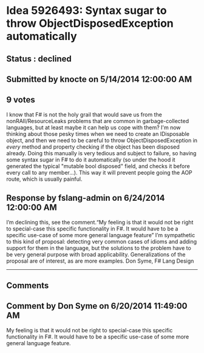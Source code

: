 # Idea 5926493: Syntax sugar to throw ObjectDisposedException automatically #

## Status : declined

## Submitted by knocte on 5/14/2014 12:00:00 AM

## 9 votes

I know that F# is not the holy grail that would save us from the nonRAII/ResourceLeaks problems that are common in garbage-collected languages, but at least maybe it can help us cope with them?
I'm now thinking about those pesky times when we need to create an IDisposable object, and then we need to be careful to throw ObjectDisposedException in *every* method and property checking if the object has been disposed already. Doing this manually is very tedious and subject to failure, so having some syntax sugar in F# to do it automatically (so under the hood it generated the typical "mutable bool disposed" field, and checks it before every call to any member...). This way it will prevent people going the AOP route, which is usually painful.



## Response by fslang-admin on 6/24/2014 12:00:00 AM

I’m declining this, see the comment.“My feeling is that it would not be right to special-case this specific functionality in F#. It would have to be a specific use-case of some more general language feature”
I’m sympathetic to this kind of proposal: detecting very common cases of idioms and adding support for them in the language, but the solutions to the problem have to be very general purpose with broad applicability.
Generalizations of the proposal are of interest, as are more examples.
Don Syme, F# Lang Design

------------------------
## Comments


## Comment by Don Syme on 6/20/2014 11:49:00 AM
My feeling is that it would not be right to special-case this specific functionality in F#. It would have to be a specific use-case of some more general language feature.

